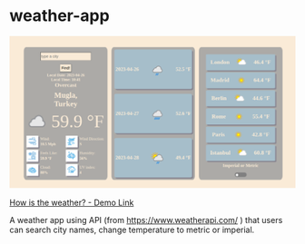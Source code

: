 # weather-app

[](https://github.com/Borakarayel/weather-app/blob/main/src/img/SS.png?raw=true)
<img src="https://github.com/Borakarayel/weather-app/blob/main/src/img/SS.png?raw=true">

<a href="https://borakarayel.github.io/weather-app/">How is the weather? - Demo Link</a>

A weather app using API (from https://www.weatherapi.com/ ) that users can search city names, change temperature to metric or imperial.

